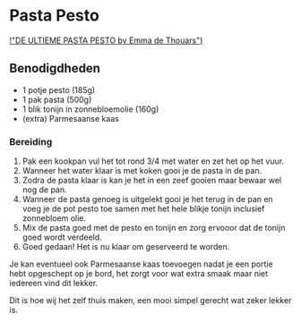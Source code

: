 
# Pasta Pesto

[!"DE ULTIEME PASTA PESTO by Emma de Thouars")](https://dagchef.nl/wp-content/uploads/2018/11/IMG_0487-1-1200x1200-660x660.jpg)

## Benodigdheden

* 1 potje pesto (185g)
* 1 pak pasta (500g)
* 1 blik tonijn in zonnebloemolie (160g)
* (extra) Parmesaanse kaas

### Bereiding

1. Pak een kookpan vul het tot rond 3/4 met water en zet het op het vuur.
2. Wanneer het water klaar is met koken gooi je de pasta in de pan.
3. Zodra de pasta klaar is kan je het in een zeef gooien maar bewaar wel nog de pan.
4. Wanneer de pasta genoeg is uitgelekt gooi je het terug in de pan en voeg je de pot pesto toe samen met het hele blikje tonijn inclusief zonnebloem olie.
5. Mix de pasta goed met de pesto en tonijn en zorg ervooor dat de tonijn goed wordt verdeeld.
6. Goed gedaan! Het is nu klaar om geserveerd te worden.

Je kan eventueel ook Parmesaanse kaas toevoegen nadat je een portie hebt opgeschept op je bord, het zorgt voor wat extra smaak maar niet iedereen vind dit lekker.

Dit is hoe wij het zelf thuis maken, een mooi simpel gerecht wat zeker lekker is.